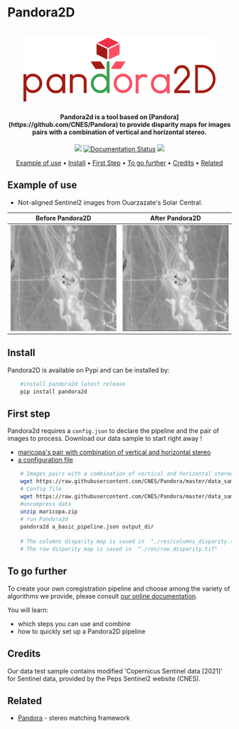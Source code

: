 # Pandora2D

<h1 align="center">
<img src="./doc/sources/Images/logo/logo_pandora2d.png" width="432"/>
</h1>

<h4 align="center">Pandora2d  is a tool based on [Pandora](https://github.com/CNES/Pandora) to provide disparity maps
for images pairs with a combination of vertical and horizontal stereo.</h4>

<p align="center">
  <a><img src="https://github.com/CNES/Pandora2D/actions/workflows/pandora2d_ci.yml/badge.svg?branch=master"></a>
  <a href='https://pandora2d.readthedocs.io/?badge=latest'><img src='https://readthedocs.org/projects/pandora2d/badge/?version=latest' alt='Documentation Status' /></a>
  <a href="https://opensource.org/licenses/Apache-2.0/"><img src="https://img.shields.io/badge/License-Apache%202.0-blue.svg"></a>
</p>

<p align="center">
  <a href="#example-of-use">Example of use</a> •
  <a href="#install">Install</a> •
  <a href="#first-step">First Step</a> •
  <a href="#to-go-further">To go further</a> •
  <a href="#credits">Credits</a> •
  <a href="#related">Related</a> 
</p>

## Example of use

* Not-aligned Sentinel2 images from Ouarzazate's Solar Central.

Before Pandora2D   |  After Pandora2D
:-----------------:|:----------------:
![](./doc/sources/Images/avant_recalage.gif)  |  ![](./doc/sources/Images/apres_recalage.gif)


## Install

Pandora2D is available on Pypi and can be installed by:

```bash
    #install pandora2d latest release
    pip install pandora2d
````

## First step

Pandora2d requires a `config.json` to declare the pipeline and the pair of images to process.
Download our data sample to start right away !

- [maricopa's pair with combination of vertical and horizontal stereo](https://raw.githubusercontent.com/CNES/Pandora/master/data_samples/images/maricopa.zip)
- [a configuration file](https://raw.githubusercontent.com/CNES/Pandora/master/data_samples/json_conf_files/a_basic_pipeline.json)

```bash
    # Images pairs with a combination of vertical and horizontal stereo
    wget https://raw.githubusercontent.com/CNES/Pandora/master/data_samples/images/maricopa.zip
    # Config file
    wget https://raw.githubusercontent.com/CNES/Pandora/master/data_samples/json_conf_files/a_basic_pipeline.json
    #uncompress data
    unzip maricopa.zip
    # run Pandora2d
    pandora2d a_basic_pipeline.json output_dir

    # The columns disparity map is saved in  "./res/columns_disparity.tif"
    # The row disparity map is saved in  "./res/row_disparity.tif"
```

## To go further

To create your own coregistration pipeline and choose among the variety of
algorithms we provide, please consult [our online documentation](https://pandora2d.readthedocs.io/index.html).

You will learn:

* which steps you can use and combine
* how to quickly set up a Pandora2D pipeline

## Credits

Our data test sample contains  modified  'Copernicus  Sentinel  data  [2021]'  for  Sentinel  data, provided by the Peps Sentinel2 website (CNES). 


## Related

* [Pandora](<https://github.com/cnes/pandora>) - stereo matching framework
